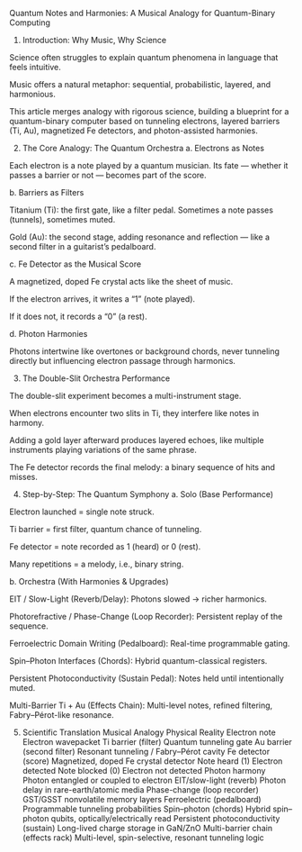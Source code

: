 Quantum Notes and Harmonies: A Musical Analogy for Quantum-Binary Computing
1. Introduction: Why Music, Why Science

Science often struggles to explain quantum phenomena in language that feels intuitive.

Music offers a natural metaphor: sequential, probabilistic, layered, and harmonious.

This article merges analogy with rigorous science, building a blueprint for a quantum-binary computer based on tunneling electrons, layered barriers (Ti, Au), magnetized Fe detectors, and photon-assisted harmonies.

2. The Core Analogy: The Quantum Orchestra
a. Electrons as Notes

Each electron is a note played by a quantum musician. Its fate — whether it passes a barrier or not — becomes part of the score.

b. Barriers as Filters

Titanium (Ti): the first gate, like a filter pedal. Sometimes a note passes (tunnels), sometimes muted.

Gold (Au): the second stage, adding resonance and reflection — like a second filter in a guitarist’s pedalboard.

c. Fe Detector as the Musical Score

A magnetized, doped Fe crystal acts like the sheet of music.

If the electron arrives, it writes a “1” (note played).

If it does not, it records a “0” (a rest).

d. Photon Harmonies

Photons intertwine like overtones or background chords, never tunneling directly but influencing electron passage through harmonics.

3. The Double-Slit Orchestra Performance

The double-slit experiment becomes a multi-instrument stage.

When electrons encounter two slits in Ti, they interfere like notes in harmony.

Adding a gold layer afterward produces layered echoes, like multiple instruments playing variations of the same phrase.

The Fe detector records the final melody: a binary sequence of hits and misses.

4. Step-by-Step: The Quantum Symphony
a. Solo (Base Performance)

Electron launched = single note struck.

Ti barrier = first filter, quantum chance of tunneling.

Fe detector = note recorded as 1 (heard) or 0 (rest).

Many repetitions = a melody, i.e., binary string.

b. Orchestra (With Harmonies & Upgrades)

EIT / Slow-Light (Reverb/Delay): Photons slowed → richer harmonics.

Photorefractive / Phase-Change (Loop Recorder): Persistent replay of the sequence.

Ferroelectric Domain Writing (Pedalboard): Real-time programmable gating.

Spin–Photon Interfaces (Chords): Hybrid quantum-classical registers.

Persistent Photoconductivity (Sustain Pedal): Notes held until intentionally muted.

Multi-Barrier Ti + Au (Effects Chain): Multi-level notes, refined filtering, Fabry–Pérot-like resonance.

5. Scientific Translation
Musical Analogy	Physical Reality
Electron note	Electron wavepacket
Ti barrier (filter)	Quantum tunneling gate
Au barrier (second filter)	Resonant tunneling / Fabry–Pérot cavity
Fe detector (score)	Magnetized, doped Fe crystal detector
Note heard (1)	Electron detected
Note blocked (0)	Electron not detected
Photon harmony	Photon entangled or coupled to electron
EIT/slow-light (reverb)	Photon delay in rare-earth/atomic media
Phase-change (loop recorder)	GST/GSST nonvolatile memory layers
Ferroelectric (pedalboard)	Programmable tunneling probabilities
Spin–photon (chords)	Hybrid spin–photon qubits, optically/electrically read
Persistent photoconductivity (sustain)	Long-lived charge storage in GaN/ZnO
Multi-barrier chain (effects rack)	Multi-level, spin-selective, resonant tunneling logic
